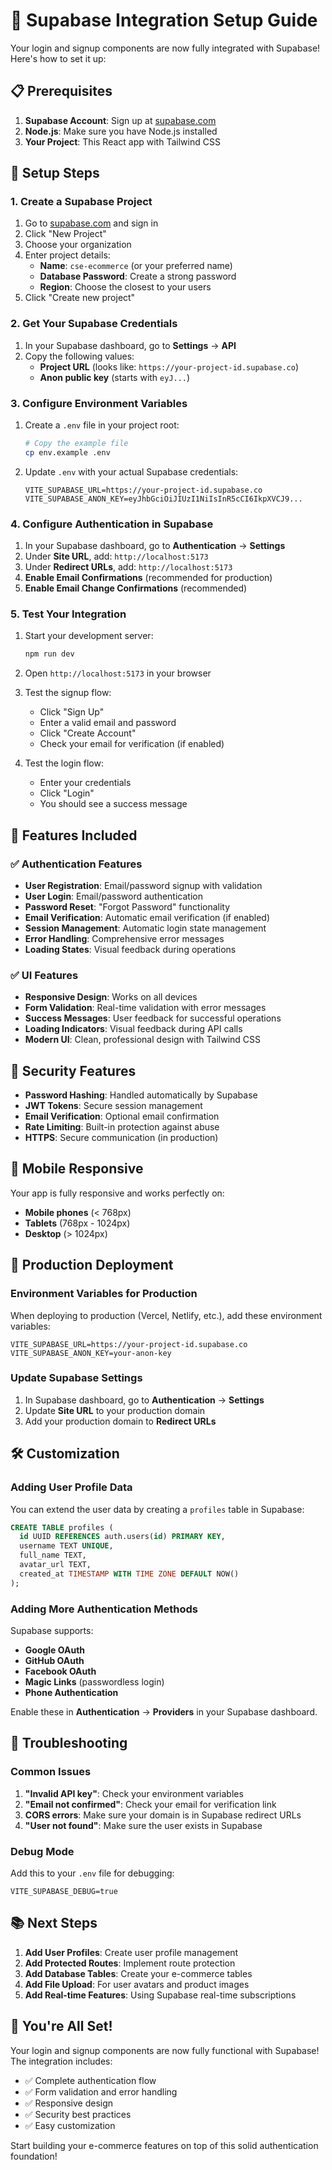 # 🚀 Supabase Integration Setup Guide

Your login and signup components are now fully integrated with Supabase! Here's how to set it up:

## 📋 Prerequisites

1. **Supabase Account**: Sign up at [supabase.com](https://supabase.com)
2. **Node.js**: Make sure you have Node.js installed
3. **Your Project**: This React app with Tailwind CSS

## 🔧 Setup Steps

### 1. Create a Supabase Project

1. Go to [supabase.com](https://supabase.com) and sign in
2. Click "New Project"
3. Choose your organization
4. Enter project details:
   - **Name**: `cse-ecommerce` (or your preferred name)
   - **Database Password**: Create a strong password
   - **Region**: Choose the closest to your users
5. Click "Create new project"

### 2. Get Your Supabase Credentials

1. In your Supabase dashboard, go to **Settings** → **API**
2. Copy the following values:
   - **Project URL** (looks like: `https://your-project-id.supabase.co`)
   - **Anon public key** (starts with `eyJ...`)

### 3. Configure Environment Variables

1. Create a `.env` file in your project root:
   ```bash
   # Copy the example file
   cp env.example .env
   ```

2. Update `.env` with your actual Supabase credentials:
   ```env
   VITE_SUPABASE_URL=https://your-project-id.supabase.co
   VITE_SUPABASE_ANON_KEY=eyJhbGciOiJIUzI1NiIsInR5cCI6IkpXVCJ9...
   ```

### 4. Configure Authentication in Supabase

1. In your Supabase dashboard, go to **Authentication** → **Settings**
2. Under **Site URL**, add: `http://localhost:5173`
3. Under **Redirect URLs**, add: `http://localhost:5173`
4. **Enable Email Confirmations** (recommended for production)
5. **Enable Email Change Confirmations** (recommended)

### 5. Test Your Integration

1. Start your development server:
   ```bash
   npm run dev
   ```

2. Open `http://localhost:5173` in your browser

3. Test the signup flow:
   - Click "Sign Up"
   - Enter a valid email and password
   - Click "Create Account"
   - Check your email for verification (if enabled)

4. Test the login flow:
   - Enter your credentials
   - Click "Login"
   - You should see a success message

## 🎯 Features Included

### ✅ **Authentication Features**
- **User Registration**: Email/password signup with validation
- **User Login**: Email/password authentication
- **Password Reset**: "Forgot Password" functionality
- **Email Verification**: Automatic email verification (if enabled)
- **Session Management**: Automatic login state management
- **Error Handling**: Comprehensive error messages
- **Loading States**: Visual feedback during operations

### ✅ **UI Features**
- **Responsive Design**: Works on all devices
- **Form Validation**: Real-time validation with error messages
- **Success Messages**: User feedback for successful operations
- **Loading Indicators**: Visual feedback during API calls
- **Modern UI**: Clean, professional design with Tailwind CSS

## 🔐 Security Features

- **Password Hashing**: Handled automatically by Supabase
- **JWT Tokens**: Secure session management
- **Email Verification**: Optional email confirmation
- **Rate Limiting**: Built-in protection against abuse
- **HTTPS**: Secure communication (in production)

## 📱 Mobile Responsive

Your app is fully responsive and works perfectly on:
- **Mobile phones** (< 768px)
- **Tablets** (768px - 1024px)
- **Desktop** (> 1024px)

## 🚀 Production Deployment

### Environment Variables for Production

When deploying to production (Vercel, Netlify, etc.), add these environment variables:

```env
VITE_SUPABASE_URL=https://your-project-id.supabase.co
VITE_SUPABASE_ANON_KEY=your-anon-key
```

### Update Supabase Settings

1. In Supabase dashboard, go to **Authentication** → **Settings**
2. Update **Site URL** to your production domain
3. Add your production domain to **Redirect URLs**

## 🛠️ Customization

### Adding User Profile Data

You can extend the user data by creating a `profiles` table in Supabase:

```sql
CREATE TABLE profiles (
  id UUID REFERENCES auth.users(id) PRIMARY KEY,
  username TEXT UNIQUE,
  full_name TEXT,
  avatar_url TEXT,
  created_at TIMESTAMP WITH TIME ZONE DEFAULT NOW()
);
```

### Adding More Authentication Methods

Supabase supports:
- **Google OAuth**
- **GitHub OAuth**
- **Facebook OAuth**
- **Magic Links** (passwordless login)
- **Phone Authentication**

Enable these in **Authentication** → **Providers** in your Supabase dashboard.

## 🐛 Troubleshooting

### Common Issues

1. **"Invalid API key"**: Check your environment variables
2. **"Email not confirmed"**: Check your email for verification link
3. **CORS errors**: Make sure your domain is in Supabase redirect URLs
4. **"User not found"**: Make sure the user exists in Supabase

### Debug Mode

Add this to your `.env` file for debugging:
```env
VITE_SUPABASE_DEBUG=true
```

## 📚 Next Steps

1. **Add User Profiles**: Create user profile management
2. **Add Protected Routes**: Implement route protection
3. **Add Database Tables**: Create your e-commerce tables
4. **Add File Upload**: For user avatars and product images
5. **Add Real-time Features**: Using Supabase real-time subscriptions

## 🎉 You're All Set!

Your login and signup components are now fully functional with Supabase! The integration includes:

- ✅ Complete authentication flow
- ✅ Form validation and error handling
- ✅ Responsive design
- ✅ Security best practices
- ✅ Easy customization

Start building your e-commerce features on top of this solid authentication foundation!
